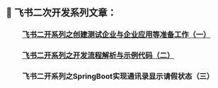 ## 📖 飞书二次开发系列文章：

### &emsp;&emsp; [飞书二开系列之创建测试企业与企业应用等准备工作（一）](https://mp.weixin.qq.com/s/QY-4hLn9ysy1auJ2uYKX0g)

### &emsp;&emsp; [飞书二开系列之开发流程解析与示例代码（二）](https://mp.weixin.qq.com/s/anuMavpEBBE-G8PM1z0jGA)

### &emsp;&emsp; 飞书二开系列之SpringBoot实现通讯录显示请假状态（三）
